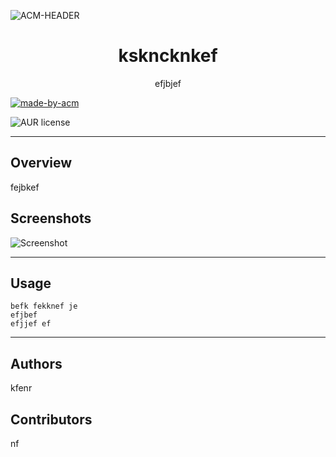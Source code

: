      

![ACM-HEADER](https://user-images.githubusercontent.com/14032427/92643737-e6252e00-f2ff-11ea-8a51-1f1b69caba9f.png)

<h1 align="center"> 
kskncknkef 
</h1>

<p align="center"> 
efjbjef
</p>

<p>
  <a href="https://acmvit.in/" target="_blank">
    <img alt="made-by-acm" src="https://img.shields.io/badge/MADE%20BY-ACM%20VIT-blue?style=for-the-badge" />
  </a>
</p>


![AUR license](https://img.shields.io/static/v1?label=License&message=MIT&color=blue)

---

## Overview
fejbkef


## Screenshots
![Screenshot](assets/undefined)


---

## Usage
```
befk fekknef je
efjbef
efjjef ef

```

---
## Authors

kfenr




## Contributors
nf
   